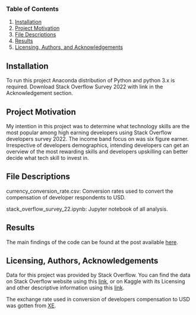
### Table of Contents

1. [Installation](#installation)
2. [Project Motivation](#motivation)
3. [File Descriptions](#files)
4. [Results](#results)
5. [Licensing, Authors, and Acknowledgements](#licensing)

## Installation <a name="installation"></a>

 To run this project Anaconda distribution of Python and python 3.x is required. Download Stack Overflow Survey 2022 with link in the Acknowledgement section.

## Project Motivation <a name="motivation"></a>

My intention in this project was to determine what technology skills are the most popular among high earning developers using Stack Overflow developers survey 2022. The income band focus on was six figure earner. Irrespective of developers demographics, intending developers can get an overview of the most rewarding skills and developers upskilling can better decide what tech skill to invest in.

## File Descriptions <a name="files"></a>

currency_conversion_rate.csv: Conversion rates used to convert the compensation of developer respondents to USD. 

stack_overflow_survey_22.ipynb: Jupyter notebook of all analysis.

## Results <a name="results"></a>

The main findings of the code can be found at the post available [here](https://medium.com/@charlesobinet7/tech-skills-of-six-figure-paycheck-developers-6dd88b9d08b).

## Licensing, Authors, Acknowledgements <a name="licensing"></a>

Data for this project was provided by Stack Overflow.  You can find the data on Stack Overflow website using this [link](https://insights.stackoverflow.com/survey/?_ga=2.153060153.1044804860.1673206057-1926338853.1667838975), or on Kaggle with its Licensing and other descriptive information using this [link](https://www.kaggle.com/datasets/dheemanthbhat/stack-overflow-annual-developer-survey-2022).  

The exchange rate used in conversion of developers compensation to USD was gotten from [XE](https://www.xe.com).